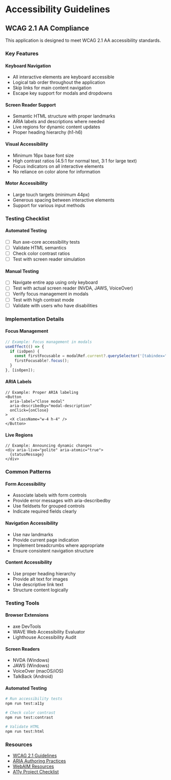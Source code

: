 # Accessibility Guidelines

## WCAG 2.1 AA Compliance

This application is designed to meet WCAG 2.1 AA accessibility standards.

### Key Features

#### Keyboard Navigation
- All interactive elements are keyboard accessible
- Logical tab order throughout the application
- Skip links for main content navigation
- Escape key support for modals and dropdowns

#### Screen Reader Support
- Semantic HTML structure with proper landmarks
- ARIA labels and descriptions where needed
- Live regions for dynamic content updates
- Proper heading hierarchy (h1-h6)

#### Visual Accessibility
- Minimum 16px base font size
- High contrast ratios (4.5:1 for normal text, 3:1 for large text)
- Focus indicators on all interactive elements
- No reliance on color alone for information

#### Motor Accessibility
- Large touch targets (minimum 44px)
- Generous spacing between interactive elements
- Support for various input methods

### Testing Checklist

#### Automated Testing
- [ ] Run axe-core accessibility tests
- [ ] Validate HTML semantics
- [ ] Check color contrast ratios
- [ ] Test with screen reader simulation

#### Manual Testing
- [ ] Navigate entire app using only keyboard
- [ ] Test with actual screen reader (NVDA, JAWS, VoiceOver)
- [ ] Verify focus management in modals
- [ ] Test with high contrast mode
- [ ] Validate with users who have disabilities

### Implementation Details

#### Focus Management
```typescript
// Example: Focus management in modals
useEffect(() => {
  if (isOpen) {
    const firstFocusable = modalRef.current?.querySelector('[tabindex="0"]');
    firstFocusable?.focus();
  }
}, [isOpen]);
```

#### ARIA Labels
```tsx
// Example: Proper ARIA labeling
<Button
  aria-label="Close modal"
  aria-describedby="modal-description"
  onClick={onClose}
>
  <X className="w-4 h-4" />
</Button>
```

#### Live Regions
```tsx
// Example: Announcing dynamic changes
<div aria-live="polite" aria-atomic="true">
  {statusMessage}
</div>
```

### Common Patterns

#### Form Accessibility
- Associate labels with form controls
- Provide error messages with aria-describedby
- Use fieldsets for grouped controls
- Indicate required fields clearly

#### Navigation Accessibility
- Use nav landmarks
- Provide current page indication
- Implement breadcrumbs where appropriate
- Ensure consistent navigation structure

#### Content Accessibility
- Use proper heading hierarchy
- Provide alt text for images
- Use descriptive link text
- Structure content logically

### Testing Tools

#### Browser Extensions
- axe DevTools
- WAVE Web Accessibility Evaluator
- Lighthouse Accessibility Audit

#### Screen Readers
- NVDA (Windows)
- JAWS (Windows)
- VoiceOver (macOS/iOS)
- TalkBack (Android)

#### Automated Testing
```bash
# Run accessibility tests
npm run test:a11y

# Check color contrast
npm run test:contrast

# Validate HTML
npm run test:html
```

### Resources

- [WCAG 2.1 Guidelines](https://www.w3.org/WAI/WCAG21/quickref/)
- [ARIA Authoring Practices](https://www.w3.org/WAI/ARIA/apg/)
- [WebAIM Resources](https://webaim.org/)
- [A11y Project Checklist](https://www.a11yproject.com/checklist/)